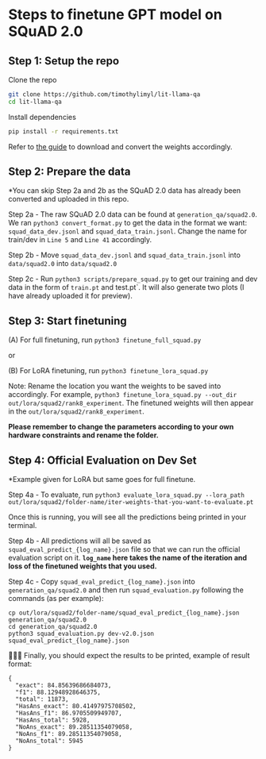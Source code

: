 # Steps to finetune GPT model on SQuAD 2.0

## Step 1: Setup the repo

Clone the repo

```bash
git clone https://github.com/timothylimyl/lit-llama-qa
cd lit-llama-qa
```

Install dependencies

```bash
pip install -r requirements.txt
```

Refer to [the guide](howto/download_weights.md) to download and convert the weights accordingly.

## Step 2: Prepare the data

\*You can skip Step 2a and 2b as the SQuAD 2.0 data has already been converted and uploaded in this repo.

Step 2a - The raw SQuAD 2.0 data can be found at `generation_qa/squad2.0`. We ran `python3 convert_format.py` to get the data in the format we want: `squad_data_dev.jsonl` and `squad_data_train.jsonl`. Change the name for train/dev in `Line 5` and `Line 41` accordingly.

Step 2b - Move `squad_data_dev.jsonl` and `squad_data_train.jsonl` into `data/squad2.0` into `data/squad2.0`

Step 2c - Run `python3 scripts/prepare_squad.py` to get our training and dev data in the form of `train.pt` and test.pt`. It will also generate two plots (I have already uploaded it for preview).

## Step 3: Start finetuning

(A) For full finetuning, run `python3 finetune_full_squad.py`

or

(B) For LoRA finetuning, run `python3 finetune_lora_squad.py`

Note: Rename the location you want the weights to be saved into accordingly. For example, `python3 finetune_lora_squad.py --out_dir out/lora/squad2/rank8_experiment`. The finetuned weights will then appear in the `out/lora/squad2/rank8_experiment`.

**Please remember to change the parameters according to your own hardware constraints and rename the folder.**

## Step 4: Official Evaluation on Dev Set

\*Example given for LoRA but same goes for full finetune.

Step 4a - To evaluate, run `python3 evaluate_lora_squad.py --lora_path out/lora/squad2/folder-name/iter-weights-that-you-want-to-evaluate.pt`

Once this is running, you will see all the predictions being printed in your terminal.

Step 4b - All predictions will all be saved as `squad_eval_predict_{log_name}.json` file so that we can run the official evaluation script on it. **`log_name` here takes the name of the iteration and loss of the finetuned weights that you used.**

Step 4c - Copy `squad_eval_predict_{log_name}.json` into `generation_qa/squad2.0` and then run `squad_evaluation.py` following the commands (as per example):

```
cp out/lora/squad2/folder-name/squad_eval_predict_{log_name}.json generation_qa/squad2.0
cd generation_qa/squad2.0
python3 squad_evaluation.py dev-v2.0.json squad_eval_predict_{log_name}.json
```

🎉🎉🎉 Finally, you should expect the results to be printed, example of result format:

```
{
  "exact": 84.85639686684073,
  "f1": 88.12948928646375,
  "total": 11873,
  "HasAns_exact": 80.41497975708502,
  "HasAns_f1": 86.9705509949707,
  "HasAns_total": 5928,
  "NoAns_exact": 89.28511354079058,
  "NoAns_f1": 89.28511354079058,
  "NoAns_total": 5945
}
```
